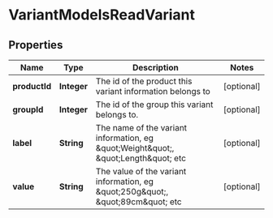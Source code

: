

# VariantModelsReadVariant

## Properties

Name | Type | Description | Notes
------------ | ------------- | ------------- | -------------
**productId** | **Integer** | The id of the product this variant information belongs to |  [optional]
**groupId** | **Integer** | The id of the group this variant belongs to. |  [optional]
**label** | **String** | The name of the variant information, eg \&quot;Weight\&quot;, \&quot;Length\&quot; etc |  [optional]
**value** | **String** | The value of the variant information, eg \&quot;250g\&quot;, \&quot;89cm\&quot; etc |  [optional]




